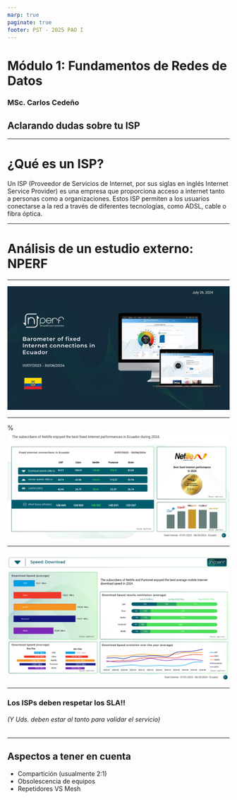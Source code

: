 ```yaml
---
marp: true
paginate: true
footer: PST - 2025 PAO I
---
```



# Módulo 1: Fundamentos de Redes de Datos
### MSc. Carlos Cedeño


## Aclarando dudas sobre tu ISP

---

# ¿Qué es un ISP?
Un ISP (Proveedor de Servicios de Internet, por sus siglas en inglés Internet Service Provider) es una empresa que proporciona acceso a internet tanto a personas como a organizaciones. Estos ISP permiten a los usuarios conectarse a la red a través de diferentes tecnologías, como ADSL, cable o fibra óptica. 

---

# Análisis de un estudio externo: NPERF

---

![bg center](./imgs/nperf1.png)

---

%
![bg center 90%](./imgs/nperf2.png)

---


![bg center 90%](./imgs/nperf3.png)

---

### Los ISPs deben respetar los SLA!!

######  (Y Uds. deben estar al tanto para validar el servicio)

---

## Aspectos a tener en cuenta

* Compartición (usualmente 2:1)
* Obsolescencia de equipos
* Repetidores VS Mesh
   